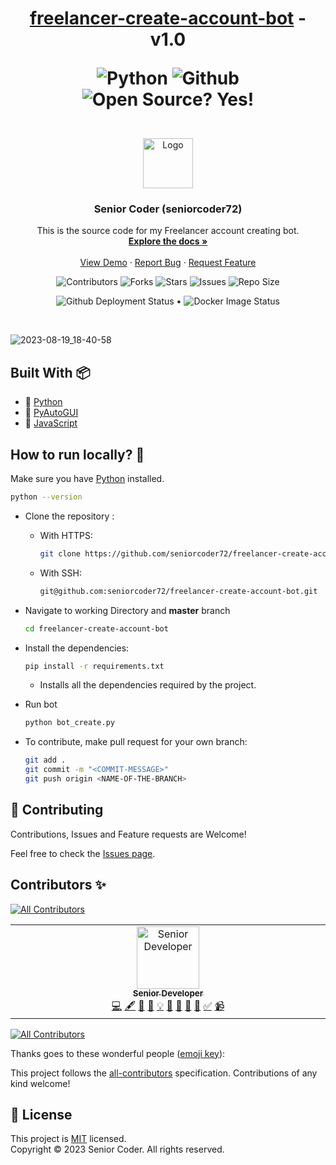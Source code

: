 <h1 align="center"> 
	<a href="https://seniorcoder72.github.io/">freelancer-create-account-bot</a> - v1.0
	<p align="center">
		<img alt="Python" src="https://img.shields.io/badge/python-3670A0?style=for-the-badge&logo=python&logoColor=ffdd54" />
		<img alt="Github" src="https://img.shields.io/badge/github-%23121011.svg?style=for-the-badge&logo=github&logoColor=white" />        
		<img alt="Open Source? Yes!" src="https://badgen.net/badge/Open%20Source%20%3F/Yes%21/blue?icon=github" /> 
	</p>
</h1>

<br/>

<div align="center">
	<a href="https://github.com/seniorcoder72/seniorcoder72.github.io">
		<img src="https://avatars.githubusercontent.com/u/132613676?v=4" alt="Logo" width="80" height="80"/>
	</a>
	<h3 align="center">Senior Coder (seniorcoder72) </h3>
	<p align="center">
		This is the source code for my Freelancer account creating bot.
		<br/>
		<a href="https://github.com/seniorcoder72/seniorcoder72.github.io"><strong>Explore the docs »</strong></a>
		<br/>
		<br/>
		<a href="https://seniorcoder72.github.io/">View Demo</a>
		·
		<a href="https://github.com/seniorcoder72/seniorcoder72.github.io/issues/new?assignees=seniorcoder72&labels=bug&template=bug_report.yml&title=%5BBUG%5D%3A+">Report Bug</a>
		·
		<a href="https://github.com/seniorcoder72/seniorcoder72.github.io/issues/new?assignees=&labels=enhancement&template=feature_request.yml&title=%5BFEAT%5D%3A+">Request Feature</a>
	</p>
	
 ![Contributors](https://img.shields.io/github/contributors/seniorcoder72/freelancer-create-account-bot.svg?styles/default/yes.svg)
 ![Forks](https://img.shields.io/github/forks/seniorcoder72/freelancer-create-account-bot.svg?styles/default/yes.svg)
 ![Stars](https://img.shields.io/github/stars/seniorcoder72/freelancer-create-account-bot.svg?styles/default/yes.svg)
 ![Issues](https://img.shields.io/github/issues/seniorcoder72/freelancer-create-account-bot.svg?styles/default/yes.svg)
 ![Repo Size](https://img.shields.io/github/repo-size/seniorcoder72/freelancer-create-account-bot.svg?styles/default/yes.svg)
	<p>
		<img alt="Github Deployment Status" src="https://github.com/seniorcoder72/freelancer-create-account-bot/actions/workflows/pages/pages-build-deployment/badge.svg?branch=gh-pages&dummy=unused"/> •
		<img src="https://github.com/seniorcoder72/freelancer-create-account-bot/actions/workflows/publish-docker.yml/badge.svg?dummy=unused" alt="Docker Image Status"/>
	</p>
</div>

<br/>

![2023-08-19_18-40-58](https://github.com/seniorcoder72/freelancer-create-account-bot/assets/132613676/e62c9b6b-4b1f-491d-b894-201263ffd8a0)

## Built With :package:

- 💙 [Python](https://www.python.org/)
- 💜 [PyAutoGUI](https://pypi.org/project/PyAutoGUI/)
- 💙 [JavaScript](https://www.w3schools.com/js/DEFAULT.asp)


## How to run locally? :dart:

  Make sure you have [Python](https://www.python.org/downloads/) installed.

  ```bash
  python --version
  ```

- Clone the repository :
    - With HTTPS:
      ```bash
      git clone https://github.com/seniorcoder72/freelancer-create-account-bot.git
      ```
    - With SSH:
      ```bash
      git@github.com:seniorcoder72/freelancer-create-account-bot.git
      ```
      
- Navigate to working Directory and **master** branch

	```bash
	cd freelancer-create-account-bot
	```
   
- Install the dependencies:

  ```bash
  pip install -r requirements.txt
  ```
	- Installs all the dependencies required by the project.

- Run bot

	```bash
	python bot_create.py
	```



- To contribute, make pull request for your own branch:

  ```bash
  git add .
  git commit -m "<COMMIT-MESSAGE>"
  git push origin <NAME-OF-THE-BRANCH>
  ```


## 🤝 Contributing

Contributions, Issues and Feature requests are Welcome!

Feel free to check the [Issues page](https://github.com/seniorcoder72/freelancer-create-account-bot/issues/).


## Contributors ✨

<!-- ALL-CONTRIBUTORS-BADGE:START - Do not remove or modify this section -->
[![All Contributors](https://img.shields.io/badge/all_contributors-1-orange.svg?style=flat-square)](#contributors-)
<!-- ALL-CONTRIBUTORS-BADGE:END -->
<!-- prettier-ignore-start -->
<!-- markdownlint-disable -->
<table>
  <tbody>
    <tr>
      <td align="center" valign="top" width="14.28%"><a href="https://github.com/seniorcoder72"><img src="https://avatars.githubusercontent.com/u/132613676?v=4?s=100" width="100px;" alt="Senior Developer"/><br /><sub><b>Senior Developer</b></sub></a><br /><a href="https://github.com/seniorcoder72/freelancer-create-account-bot/commits?author=seniorcoder72" title="Code">💻</a> <a href="#content-seniorcoder72" title="Content">🖋</a> <a href="https://github.com/seniorcoder72/freelancer-create-account-bot/commits?author=seniorcoder72" title="Documentation">📖</a> <a href="#data-seniorcoder72" title="Data">🔣</a> <a href="#example-seniorcoder72" title="Examples">💡</a> <a href="#ideas-seniorcoder72" title="Ideas, Planning, & Feedback">🤔</a> <a href="#projectManagement-seniorcoder72" title="Project Management">📆</a> <a href="https://github.com/seniorcoder72/freelancer-create-account-bot/pulls?q=is%3Apr+reviewed-by%3Aseniorcoder72" title="Reviewed Pull Requests">👀</a> <a href="#tool-seniorcoder72" title="Tools">🔧</a> <a href="#tutorial-seniorcoder72" title="Tutorials">✅</a> <a href="#video-seniorcoder72" title="Videos">📹</a></td>
    </tr>
  </tbody>
</table>

<!-- markdownlint-restore -->
<!-- prettier-ignore-end -->

<!-- ALL-CONTRIBUTORS-LIST:END -->
[![All Contributors](https://img.shields.io/badge/all_contributors-1-orange.svg?style=flat-square)](#contributors-)
<!-- ALL-CONTRIBUTORS-BADGE:END -->

Thanks goes to these wonderful people ([emoji key](https://allcontributors.org/docs/en/emoji-key)):

This project follows the [all-contributors](https://github.com/all-contributors/all-contributors) specification. Contributions of any kind welcome!


## 📝 License

This project is [MIT](https://opensource.org/licenses/MIT) licensed.<br/>
Copyright &copy; 2023 Senior Coder. All rights reserved. 
